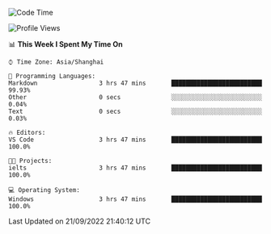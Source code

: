 <!--START_SECTION:waka-->
![Code Time](http://img.shields.io/badge/Code%20Time-196%20hrs%2051%20mins-blue)

![Profile Views](http://img.shields.io/badge/Profile%20Views-0-blue)

📊 **This Week I Spent My Time On** 

```text
⌚︎ Time Zone: Asia/Shanghai

💬 Programming Languages: 
Markdown                 3 hrs 47 mins       █████████████████████████   99.93% 
Other                    0 secs              ░░░░░░░░░░░░░░░░░░░░░░░░░   0.04% 
Text                     0 secs              ░░░░░░░░░░░░░░░░░░░░░░░░░   0.03%

🔥 Editors: 
VS Code                  3 hrs 47 mins       █████████████████████████   100.0%

🐱‍💻 Projects: 
ielts                    3 hrs 47 mins       █████████████████████████   100.0%

💻 Operating System: 
Windows                  3 hrs 47 mins       █████████████████████████   100.0%

```


 Last Updated on 21/09/2022 21:40:12 UTC
<!--END_SECTION:waka-->